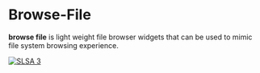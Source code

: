 # Browse-File

**browse file** is light weight file browser widgets that can be used to mimic file system browsing experience.



[![SLSA 3](https://img.shields.io/badge/filesystem-files-blue)](https://slsa.dev)